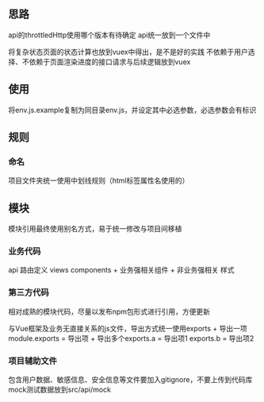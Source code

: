 ## 思路

api的throttledHttp使用哪个版本有待确定
api统一放到一个文件中

将复杂状态页面的状态计算也放到vuex中得出，是不是好的实践
不依赖于用户选择、不依赖于页面渲染进度的接口请求与后续逻辑放到vuex

## 使用

将env.js.example复制为同目录env.js，并设定其中必选参数，必选参数会有标识

## 规则

### 命名

项目文件夹统一使用中划线规则（html标签属性名使用的）

## 模块

模块引用最终使用别名方式，易于统一修改与项目间移植

### 业务代码

api
路由定义
views
components
    + 业务强相关组件
    + 非业务强相关
样式

### 第三方代码

相对成熟的模块代码，尽量以发布npm包形式进行引用，方便更新

与Vue框架及业务无直接关系的js文件，导出方式统一使用exports
    + 导出一项 module.exports = 导出项
    + 导出多个exports.a = 导出项1 exports.b = 导出项2
    
### 项目辅助文件

包含用户数据、敏感信息、安全信息等文件要加入gitignore，不要上传到代码库
mock测试数据放到src/api/mock